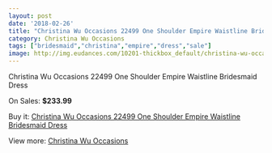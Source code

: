 ```yaml
---
layout: post
date: '2018-02-26'
title: "Christina Wu Occasions 22499 One Shoulder Empire Waistline Bridesmaid Dress"
category: Christina Wu Occasions
tags: ["bridesmaid","christina","empire","dress","sale"]
image: http://img.eudances.com/10201-thickbox_default/christina-wu-occasions-22499-one-shoulder-empire-waistline-bridesmaid-dress.jpg
---
```

Christina Wu Occasions 22499 One Shoulder Empire Waistline Bridesmaid Dress

On Sales: **$233.99**
<a href="https://www.eudances.com/en/christina-wu-occasions/3339-christina-wu-occasions-22499-one-shoulder-empire-waistline-bridesmaid-dress.html"><amp-img layout="responsive" width="600" height="600" src="//img.eudances.com/10201-thickbox_default/christina-wu-occasions-22499-one-shoulder-empire-waistline-bridesmaid-dress.jpg" alt="Christina Wu Occasions 22499 One Shoulder Empire Waistline Bridesmaid Dress 0" /></a>
<a href="https://www.eudances.com/en/christina-wu-occasions/3339-christina-wu-occasions-22499-one-shoulder-empire-waistline-bridesmaid-dress.html"><amp-img layout="responsive" width="600" height="600" src="//img.eudances.com/10205-thickbox_default/christina-wu-occasions-22499-one-shoulder-empire-waistline-bridesmaid-dress.jpg" alt="Christina Wu Occasions 22499 One Shoulder Empire Waistline Bridesmaid Dress 1" /></a>
<a href="https://www.eudances.com/en/christina-wu-occasions/3339-christina-wu-occasions-22499-one-shoulder-empire-waistline-bridesmaid-dress.html"><amp-img layout="responsive" width="600" height="600" src="//img.eudances.com/10204-thickbox_default/christina-wu-occasions-22499-one-shoulder-empire-waistline-bridesmaid-dress.jpg" alt="Christina Wu Occasions 22499 One Shoulder Empire Waistline Bridesmaid Dress 2" /></a>
<a href="https://www.eudances.com/en/christina-wu-occasions/3339-christina-wu-occasions-22499-one-shoulder-empire-waistline-bridesmaid-dress.html"><amp-img layout="responsive" width="600" height="600" src="//img.eudances.com/10203-thickbox_default/christina-wu-occasions-22499-one-shoulder-empire-waistline-bridesmaid-dress.jpg" alt="Christina Wu Occasions 22499 One Shoulder Empire Waistline Bridesmaid Dress 3" /></a>
<a href="https://www.eudances.com/en/christina-wu-occasions/3339-christina-wu-occasions-22499-one-shoulder-empire-waistline-bridesmaid-dress.html"><amp-img layout="responsive" width="600" height="600" src="//img.eudances.com/10202-thickbox_default/christina-wu-occasions-22499-one-shoulder-empire-waistline-bridesmaid-dress.jpg" alt="Christina Wu Occasions 22499 One Shoulder Empire Waistline Bridesmaid Dress 4" /></a>

Buy it: [Christina Wu Occasions 22499 One Shoulder Empire Waistline Bridesmaid Dress](https://www.eudances.com/en/christina-wu-occasions/3339-christina-wu-occasions-22499-one-shoulder-empire-waistline-bridesmaid-dress.html "Christina Wu Occasions 22499 One Shoulder Empire Waistline Bridesmaid Dress")

View more: [Christina Wu Occasions](https://www.eudances.com/en/59-christina-wu-occasions "Christina Wu Occasions")